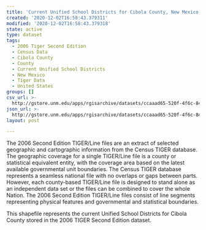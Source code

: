 ```yaml
---
title: 'Current Unified School Districts for Cibola County, New Mexico, 2006se TIGER'
created: '2020-12-02T16:58:43.379311'
modified: '2020-12-02T16:58:43.379318'
state: active
type: dataset
tags:
  - 2006 Tiger Second Edition
  - Census Data
  - Cibola County
  - County
  - Current Unified School Districts
  - New Mexico
  - Tiger Data
  - United States
groups: []
csv_url: >-
  http://gstore.unm.edu/apps/rgisarchive/datasets/ccaaad65-520f-4f6c-845a-44987dd9951c/tgr2006se_cibo_sdunicu.derived.csv
json_url: >-
  http://gstore.unm.edu/apps/rgisarchive/datasets/ccaaad65-520f-4f6c-845a-44987dd9951c/tgr2006se_cibo_sdunicu.derived.json
layout: post

---
```

The 2006 Second Edition TIGER/Line files are an extract of selected geographic and cartographic information from the Census TIGER database.  The geographic coverage for a single TIGER/Line file is a county or statistical equivalent entity, with the coverage area based on the latest available governmental unit boundaries. The Census TIGER database represents a seamless national file with no overlaps or gaps between parts.  However, each county-based TIGER/Line file is designed to stand alone as an independent data set or the files can be combined to cover the whole Nation.  The 2006 Second Edition  TIGER/Line files consist of line segments representing physical features and governmental and statistical boundaries.  

This shapefile represents the current Unified School Districts for Cibola County stored in the 2006 TIGER Second Edition dataset.
